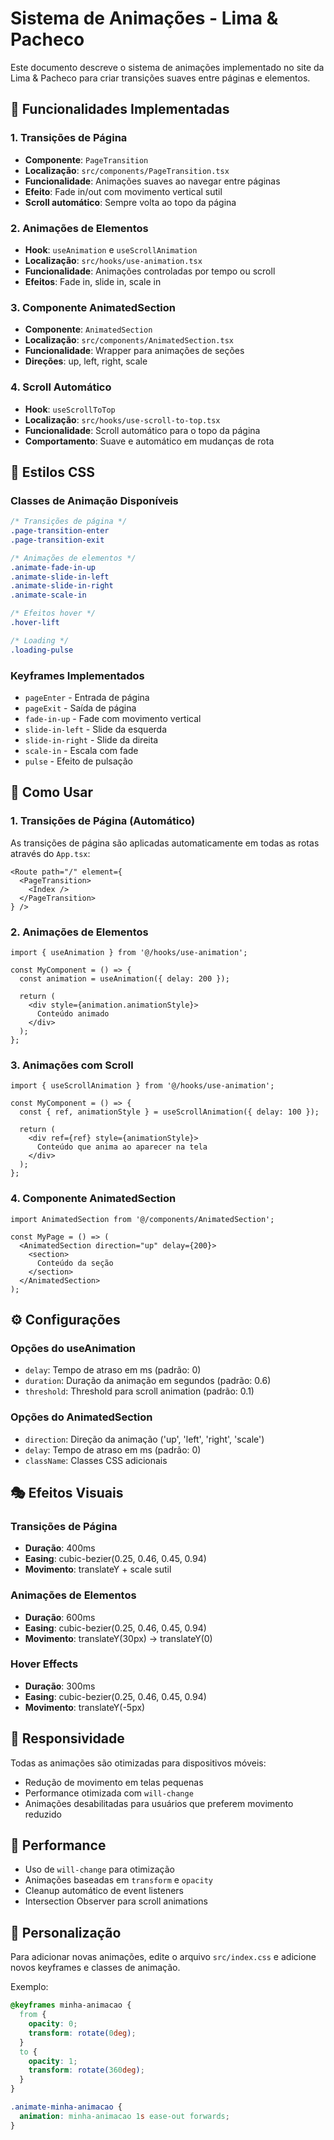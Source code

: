 # Sistema de Animações - Lima & Pacheco

Este documento descreve o sistema de animações implementado no site da Lima & Pacheco para criar transições suaves entre páginas e elementos.

## 🎯 Funcionalidades Implementadas

### 1. Transições de Página
- **Componente**: `PageTransition`
- **Localização**: `src/components/PageTransition.tsx`
- **Funcionalidade**: Animações suaves ao navegar entre páginas
- **Efeito**: Fade in/out com movimento vertical sutil
- **Scroll automático**: Sempre volta ao topo da página

### 2. Animações de Elementos
- **Hook**: `useAnimation` e `useScrollAnimation`
- **Localização**: `src/hooks/use-animation.tsx`
- **Funcionalidade**: Animações controladas por tempo ou scroll
- **Efeitos**: Fade in, slide in, scale in

### 3. Componente AnimatedSection
- **Componente**: `AnimatedSection`
- **Localização**: `src/components/AnimatedSection.tsx`
- **Funcionalidade**: Wrapper para animações de seções
- **Direções**: up, left, right, scale

### 4. Scroll Automático
- **Hook**: `useScrollToTop`
- **Localização**: `src/hooks/use-scroll-to-top.tsx`
- **Funcionalidade**: Scroll automático para o topo da página
- **Comportamento**: Suave e automático em mudanças de rota

## 🎨 Estilos CSS

### Classes de Animação Disponíveis
```css
/* Transições de página */
.page-transition-enter
.page-transition-exit

/* Animações de elementos */
.animate-fade-in-up
.animate-slide-in-left
.animate-slide-in-right
.animate-scale-in

/* Efeitos hover */
.hover-lift

/* Loading */
.loading-pulse
```

### Keyframes Implementados
- `pageEnter` - Entrada de página
- `pageExit` - Saída de página
- `fade-in-up` - Fade com movimento vertical
- `slide-in-left` - Slide da esquerda
- `slide-in-right` - Slide da direita
- `scale-in` - Escala com fade
- `pulse` - Efeito de pulsação

## 🚀 Como Usar

### 1. Transições de Página (Automático)
As transições de página são aplicadas automaticamente em todas as rotas através do `App.tsx`:

```tsx
<Route path="/" element={
  <PageTransition>
    <Index />
  </PageTransition>
} />
```

### 2. Animações de Elementos
```tsx
import { useAnimation } from '@/hooks/use-animation';

const MyComponent = () => {
  const animation = useAnimation({ delay: 200 });
  
  return (
    <div style={animation.animationStyle}>
      Conteúdo animado
    </div>
  );
};
```

### 3. Animações com Scroll
```tsx
import { useScrollAnimation } from '@/hooks/use-animation';

const MyComponent = () => {
  const { ref, animationStyle } = useScrollAnimation({ delay: 100 });
  
  return (
    <div ref={ref} style={animationStyle}>
      Conteúdo que anima ao aparecer na tela
    </div>
  );
};
```

### 4. Componente AnimatedSection
```tsx
import AnimatedSection from '@/components/AnimatedSection';

const MyPage = () => (
  <AnimatedSection direction="up" delay={200}>
    <section>
      Conteúdo da seção
    </section>
  </AnimatedSection>
);
```

## ⚙️ Configurações

### Opções do useAnimation
- `delay`: Tempo de atraso em ms (padrão: 0)
- `duration`: Duração da animação em segundos (padrão: 0.6)
- `threshold`: Threshold para scroll animation (padrão: 0.1)

### Opções do AnimatedSection
- `direction`: Direção da animação ('up', 'left', 'right', 'scale')
- `delay`: Tempo de atraso em ms (padrão: 0)
- `className`: Classes CSS adicionais

## 🎭 Efeitos Visuais

### Transições de Página
- **Duração**: 400ms
- **Easing**: cubic-bezier(0.25, 0.46, 0.45, 0.94)
- **Movimento**: translateY + scale sutil

### Animações de Elementos
- **Duração**: 600ms
- **Easing**: cubic-bezier(0.25, 0.46, 0.45, 0.94)
- **Movimento**: translateY(30px) → translateY(0)

### Hover Effects
- **Duração**: 300ms
- **Easing**: cubic-bezier(0.25, 0.46, 0.45, 0.94)
- **Movimento**: translateY(-5px)

## 📱 Responsividade

Todas as animações são otimizadas para dispositivos móveis:
- Redução de movimento em telas pequenas
- Performance otimizada com `will-change`
- Animações desabilitadas para usuários que preferem movimento reduzido

## 🔧 Performance

- Uso de `will-change` para otimização
- Animações baseadas em `transform` e `opacity`
- Cleanup automático de event listeners
- Intersection Observer para scroll animations

## 🎨 Personalização

Para adicionar novas animações, edite o arquivo `src/index.css` e adicione novos keyframes e classes de animação.

Exemplo:
```css
@keyframes minha-animacao {
  from {
    opacity: 0;
    transform: rotate(0deg);
  }
  to {
    opacity: 1;
    transform: rotate(360deg);
  }
}

.animate-minha-animacao {
  animation: minha-animacao 1s ease-out forwards;
}
```
